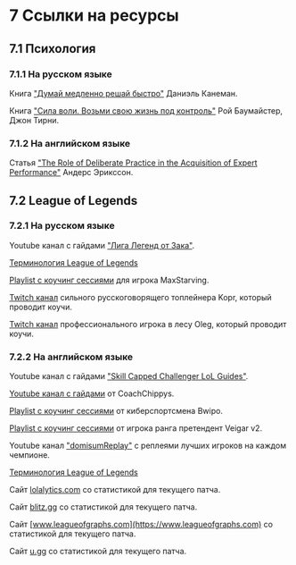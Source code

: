 # 7 Ссылки на ресурсы

## 7.1 Психология

### 7.1.1 На русском языке

Книга ["Думай медленно решай быстро"](https://www.litres.ru/daniel-kaneman/dumay-medlenno-reshay-bystro) Даниэль Канеман.

Книга ["Сила воли. Возьми свою жизнь под контроль"](https://en.wikipedia.org/wiki/Willpower:_Rediscovering_the_Greatest_Human_Strength) Рой Баумайстер, Джон Тирни.

### 7.1.2 На английском языке

Статья ["The Role of Deliberate Practice in the Acquisition of Expert Performance"](https://graphics8.nytimes.com/images/blogs/freakonomics/pdf/DeliberatePractice(PsychologicalReview).pdf) Андерс Эрикссон.

## 7.2 League of Legends

### 7.2.1 На русском языке

Youtube канал с гайдами ["Лига Легенд от Зака"](https://www.youtube.com/@DarthZak).

[Терминология League of Legends](https://leagueoflegends.fandom.com/ru/wiki/Терминология_(League_of_Legends))

[Playlist с коучинг сессиями](https://www.youtube.com/@maxstarving1615) для игрока MaxStarving.

[Twitch канал](https://www.twitch.tv/kprlol) сильного русскоговорящего топлейнера Kopr, который проводит коучи.

[Twitch канал](https://www.twitch.tv/oleg_insec) профессионального игрока в лесу Oleg, который проводит коучи.

### 7.2.2 На английском языке

Youtube канал с гайдами ["Skill Capped Challenger LoL Guides"](https://www.youtube.com/@skillcapped).

[Youtube канал с гайдами](https://www.youtube.com/@CoachChippys/videos) от CoachChippys.

[Playlist с коучинг сессиями](https://www.youtube.com/watch?v=fJ-C4PEk-9Y&list=PLO-puISV1uJLhELuQ1ad3ayP5A53OMgkB) от киберспортсмена Bwipo.

[Playlist с коучинг сессиями](https://www.youtube.com/watch?v=t5SfWfP_rn0&list=PLxj8raNfasDH9_80MLUNmeUXOciniA_8T) от игрока ранга претендент Veigar v2.

Youtube канал ["domisumReplay"](https://www.youtube.com/@domisumReplay) с реплеями лучших игроков на каждом чемпионе.

[Терминология League of Legends](https://leagueoflegends.fandom.com/wiki/Terminology_(League_of_Legends))

Сайт [lolalytics.com](https://lolalytics.com) со статистикой для текущего патча.

Сайт [blitz.gg](https://blitz.gg/lol) со статистикой для текущего патча.

Сайт [www.leagueofgraphs.com](https://www.leagueofgraphs.com) со статистикой для текущего патча.

Сайт [u.gg](https://u.gg) со статистикой для текущего патча.
